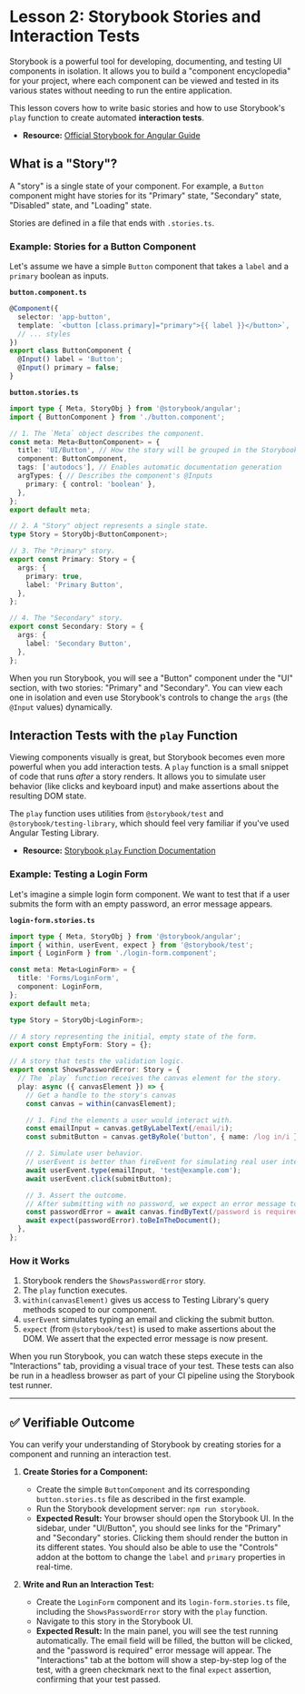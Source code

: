# Lesson 2: Storybook Stories and Interaction Tests

Storybook is a powerful tool for developing, documenting, and testing UI components in isolation. It allows you to build a "component encyclopedia" for your project, where each component can be viewed and tested in its various states without needing to run the entire application.

This lesson covers how to write basic stories and how to use Storybook's `play` function to create automated **interaction tests**.

- **Resource:** [Official Storybook for Angular Guide](https://storybook.js.org/docs/angular/get-started/introduction)

## What is a "Story"?

A "story" is a single state of your component. For example, a `Button` component might have stories for its "Primary" state, "Secondary" state, "Disabled" state, and "Loading" state.

Stories are defined in a file that ends with `.stories.ts`.

### Example: Stories for a Button Component

Let's assume we have a simple `Button` component that takes a `label` and a `primary` boolean as inputs.

**`button.component.ts`**
```typescript
@Component({
  selector: 'app-button',
  template: `<button [class.primary]="primary">{{ label }}</button>`,
  // ... styles
})
export class ButtonComponent {
  @Input() label = 'Button';
  @Input() primary = false;
}
```

**`button.stories.ts`**
```typescript
import type { Meta, StoryObj } from '@storybook/angular';
import { ButtonComponent } from './button.component';

// 1. The `Meta` object describes the component.
const meta: Meta<ButtonComponent> = {
  title: 'UI/Button', // How the story will be grouped in the Storybook UI
  component: ButtonComponent,
  tags: ['autodocs'], // Enables automatic documentation generation
  argTypes: { // Describes the component's @Inputs
    primary: { control: 'boolean' },
  },
};
export default meta;

// 2. A "Story" object represents a single state.
type Story = StoryObj<ButtonComponent>;

// 3. The "Primary" story.
export const Primary: Story = {
  args: {
    primary: true,
    label: 'Primary Button',
  },
};

// 4. The "Secondary" story.
export const Secondary: Story = {
  args: {
    label: 'Secondary Button',
  },
};
```
When you run Storybook, you will see a "Button" component under the "UI" section, with two stories: "Primary" and "Secondary". You can view each one in isolation and even use Storybook's controls to change the `args` (the `@Input` values) dynamically.

## Interaction Tests with the `play` Function

Viewing components visually is great, but Storybook becomes even more powerful when you add interaction tests. A `play` function is a small snippet of code that runs *after* a story renders. It allows you to simulate user behavior (like clicks and keyboard input) and make assertions about the resulting DOM state.

The `play` function uses utilities from `@storybook/test` and `@storybook/testing-library`, which should feel very familiar if you've used Angular Testing Library.

- **Resource:** [Storybook `play` Function Documentation](https://storybook.js.org/docs/writing-stories/play-function)

### Example: Testing a Login Form

Let's imagine a simple login form component. We want to test that if a user submits the form with an empty password, an error message appears.

**`login-form.stories.ts`**
```typescript
import type { Meta, StoryObj } from '@storybook/angular';
import { within, userEvent, expect } from '@storybook/test';
import { LoginForm } from './login-form.component';

const meta: Meta<LoginForm> = {
  title: 'Forms/LoginForm',
  component: LoginForm,
};
export default meta;

type Story = StoryObj<LoginForm>;

// A story representing the initial, empty state of the form.
export const EmptyForm: Story = {};

// A story that tests the validation logic.
export const ShowsPasswordError: Story = {
  // The `play` function receives the canvas element for the story.
  play: async ({ canvasElement }) => {
    // Get a handle to the story's canvas
    const canvas = within(canvasElement);

    // 1. Find the elements a user would interact with.
    const emailInput = canvas.getByLabelText(/email/i);
    const submitButton = canvas.getByRole('button', { name: /log in/i });

    // 2. Simulate user behavior.
    // userEvent is better than fireEvent for simulating real user interactions.
    await userEvent.type(emailInput, 'test@example.com');
    await userEvent.click(submitButton);

    // 3. Assert the outcome.
    // After submitting with no password, we expect an error message to be visible.
    const passwordError = await canvas.findByText(/password is required/i);
    await expect(passwordError).toBeInTheDocument();
  },
};
```

### How it Works

1.  Storybook renders the `ShowsPasswordError` story.
2.  The `play` function executes.
3.  `within(canvasElement)` gives us access to Testing Library's query methods scoped to our component.
4.  `userEvent` simulates typing an email and clicking the submit button.
5.  `expect` (from `@storybook/test`) is used to make assertions about the DOM. We assert that the expected error message is now present.

When you run Storybook, you can watch these steps execute in the "Interactions" tab, providing a visual trace of your test. These tests can also be run in a headless browser as part of your CI pipeline using the Storybook test runner.

---

## ✅ Verifiable Outcome

You can verify your understanding of Storybook by creating stories for a component and running an interaction test.

1.  **Create Stories for a Component:**
    -   Create the simple `ButtonComponent` and its corresponding `button.stories.ts` file as described in the first example.
    -   Run the Storybook development server: `npm run storybook`.
    -   **Expected Result:** Your browser should open the Storybook UI. In the sidebar, under "UI/Button", you should see links for the "Primary" and "Secondary" stories. Clicking them should render the button in its different states. You should also be able to use the "Controls" addon at the bottom to change the `label` and `primary` properties in real-time.

2.  **Write and Run an Interaction Test:**
    -   Create the `LoginForm` component and its `login-form.stories.ts` file, including the `ShowsPasswordError` story with the `play` function.
    -   Navigate to this story in the Storybook UI.
    -   **Expected Result:** In the main panel, you will see the test running automatically. The email field will be filled, the button will be clicked, and the "password is required" error message will appear. The "Interactions" tab at the bottom will show a step-by-step log of the test, with a green checkmark next to the final `expect` assertion, confirming that your test passed.